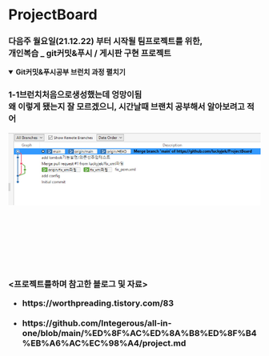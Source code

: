 # ProjectBoard

<h3>다음주 월요일(21.12.22) 부터 시작될 팀프로젝트를 위한, <br>
개인복습 _ git커밋&푸시 / 게시판 구현 프로젝트</h3>

<details open>
  
  <summary> 
    <b>Git커밋&푸시공부 브런치 과정 펼치기</b>
  </summary>
  <div>
   <h3>1-1브런치처음으로생성했는데 엉망이됨<br>
       왜 이렇게 됐는지 잘 모르겠으니, 시간날때 브랜치 공부해서 알아보려고 적어</h3>
   <img src=/image/add_gitimage.jpg>
  </div>
</details>

<br>
<br>
<br>
<br>
<br>
<br>
<br>



















 <h3><프로젝트를하며 참고한 블로그 및 자료><br>
 <div>
     <ul>
         <li>https://worthpreading.tistory.com/83</li><br>  
         <li>https://github.com/Integerous/all-in-one/blob/main/%ED%8F%AC%ED%8A%B8%ED%8F%B4%EB%A6%AC%EC%98%A4/project.md</li>
    </ul>
  </h4>
</div>

